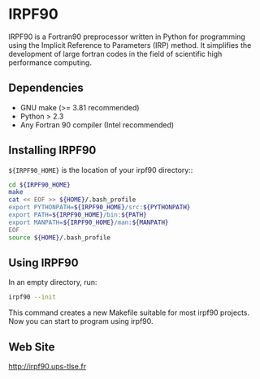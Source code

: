 IRPF90
======

IRPF90 is a Fortran90 preprocessor written in Python for programming using the Implicit Reference to Parameters (IRP) method. It simplifies the development of large fortran codes in the field of scientific high performance computing.

Dependencies
------------

- GNU make (>= 3.81 recommended)
- Python > 2.3
- Any Fortran 90 compiler (Intel recommended)

Installing IRPF90
-----------------

``${IRPF90_HOME}`` is the location of your irpf90 directory::

``` bash
cd ${IRPF90_HOME}
make
cat << EOF >> ${HOME}/.bash_profile
export PYTHONPATH=${IRPF90_HOME}/src:${PYTHONPATH}
export PATH=${IRPF90_HOME}/bin:${PATH}
export MANPATH=${IRPF90_HOME}/man:${MANPATH}
EOF
source ${HOME}/.bash_profile
```


Using IRPF90
------------

In an empty directory, run:

``` bash
irpf90 --init
```

This command creates a new Makefile suitable for most irpf90 projects.
Now you can start to program using irpf90.


Web Site
--------

http://irpf90.ups-tlse.fr

